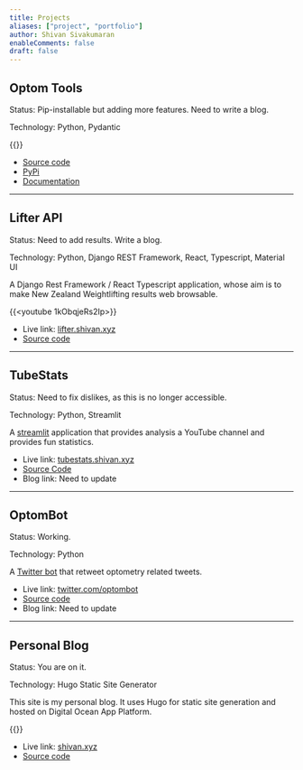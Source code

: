 ```yaml
---
title: Projects
aliases: ["project", "portfolio"]
author: Shivan Sivakumaran
enableComments: false
draft: false
---
```


## Optom Tools

Status: Pip-installable but adding more features. Need to write a blog.

Technology: Python, Pydantic

{{<youtube FPrYu0WEBPs>}}

- [Source code](https://github.com/shivan-s/optom-tools)
- [PyPi](https://pypi.org/project/optom-tools/)
- [Documentation](https://shivan-s.github.io/optom-tools/)

---

## Lifter API

Status: Need to add results. Write a blog.

Technology: Python, Django REST Framework, React, Typescript, Material UI

A Django Rest Framework / React Typescript application, whose aim is to make New Zealand Weightlifting results web browsable.

{{<youtube 1kObqjeRs2Ip>}}

- Live link: [lifter.shivan.xyz](https://lifter.shivan.xyz)
- [Source code](https://github.com/weightliftingNZ/lifter-api)

---

## TubeStats

Status: Need to fix dislikes, as this is no longer accessible.

Technology: Python, Streamlit

A [streamlit](https://streamlit.io) application that provides analysis a YouTube channel and provides fun statistics.

- Live link: [tubestats.shivan.xyz](https://tubestats.shivan.xyz)
- [Source Code](https://github.com/shivan-s/tubestats)
- Blog link: Need to update

---

## OptomBot

Status: Working.

Technology: Python

A [Twitter bot](https://twitter.com/optombot) that retweet optometry related tweets.

- Live link: [twitter.com/optombot](https://twitter.com/optombot)
- [Source code](https://github.com/ShivanS93/twitter-optom-bot)
- Blog link: Need to update

---

## Personal Blog

Status: You are on it.

Technology: Hugo Static Site Generator

This site is my personal blog. It uses Hugo for static site generation and hosted on Digital Ocean App Platform.

{{<youtube Crv-3aR-y34>}}

- Live link: [shivan.xyz](https://shivan.xyz)
- [Source code](https://github.com/ShivanS93/shivan.xyz)
